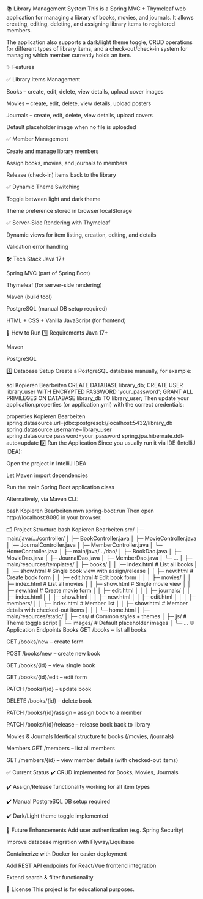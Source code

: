 📚 Library Management System
This is a Spring MVC + Thymeleaf web application for managing a library of books, movies, and journals.
It allows creating, editing, deleting, and assigning library items to registered members.

The application also supports a dark/light theme toggle, CRUD operations for different types of library items, and a check-out/check-in system for managing which member currently holds an item.

✨ Features

✅ Library Items Management

Books – create, edit, delete, view details, upload cover images

Movies – create, edit, delete, view details, upload posters

Journals – create, edit, delete, view details, upload covers

Default placeholder image when no file is uploaded

✅ Member Management

Create and manage library members

Assign books, movies, and journals to members

Release (check-in) items back to the library

✅ Dynamic Theme Switching

Toggle between light and dark theme

Theme preference stored in browser localStorage

✅ Server-Side Rendering with Thymeleaf

Dynamic views for item listing, creation, editing, and details

Validation error handling

🛠️ Tech Stack
Java 17+

Spring MVC (part of Spring Boot)

Thymeleaf (for server-side rendering)

Maven (build tool)

PostgreSQL (manual DB setup required)

HTML + CSS + Vanilla JavaScript (for frontend)

🚀 How to Run
1️⃣ Requirements
Java 17+

Maven

PostgreSQL

2️⃣ Database Setup
Create a PostgreSQL database manually, for example:

sql
Kopieren
Bearbeiten
CREATE DATABASE library_db;
CREATE USER library_user WITH ENCRYPTED PASSWORD 'your_password';
GRANT ALL PRIVILEGES ON DATABASE library_db TO library_user;
Then update your application.properties (or application.yml) with the correct credentials:

properties
Kopieren
Bearbeiten
spring.datasource.url=jdbc:postgresql://localhost:5432/library_db
spring.datasource.username=library_user
spring.datasource.password=your_password
spring.jpa.hibernate.ddl-auto=update
3️⃣ Run the Application
Since you usually run it via IDE (IntelliJ IDEA):

Open the project in IntelliJ IDEA

Let Maven import dependencies

Run the main Spring Boot application class

Alternatively, via Maven CLI:

bash
Kopieren
Bearbeiten
mvn spring-boot:run
Then open http://localhost:8080 in your browser.

🗂️ Project Structure
bash
Kopieren
Bearbeiten
src/
 ├─ main/java/.../controller/
 │   ├─ BookController.java
 │   ├─ MovieController.java
 │   ├─ JournalController.java
 │   ├─ MemberController.java
 │   └─ HomeController.java
 │
 ├─ main/java/.../dao/
 │   ├─ BookDao.java
 │   ├─ MovieDao.java
 │   ├─ JournalDao.java
 │   ├─ MemberDao.java
 │   └─ ...
 │
 ├─ main/resources/templates/
 │   ├─ books/
 │   │   ├─ index.html      # List all books
 │   │   ├─ show.html       # Single book view with assign/release
 │   │   ├─ new.html        # Create book form
 │   │   ├─ edit.html       # Edit book form
 │   │
 │   ├─ movies/
 │   │   ├─ index.html      # List all movies
 │   │   ├─ show.html       # Single movie view
 │   │   ├─ new.html        # Create movie form
 │   │   ├─ edit.html
 │   │
 │   ├─ journals/
 │   │   ├─ index.html
 │   │   ├─ show.html
 │   │   ├─ new.html
 │   │   ├─ edit.html
 │   │
 │   ├─ members/
 │   │   ├─ index.html      # Member list
 │   │   ├─ show.html       # Member details with checked-out items
 │   │
 │   └─ home.html
 │
 ├─ main/resources/static/
 │   ├─ css/               # Common styles + themes
 │   ├─ js/                # Theme toggle script
 │   └─ images/            # Default placeholder images
 │
 └─ ...
🌐 Application Endpoints
Books
GET /books – list all books

GET /books/new – create form

POST /books/new – create new book

GET /books/{id} – view single book

GET /books/{id}/edit – edit form

PATCH /books/{id} – update book

DELETE /books/{id} – delete book

PATCH /books/{id}/assign – assign book to a member

PATCH /books/{id}/release – release book back to library

Movies & Journals
Identical structure to books (/movies, /journals)

Members
GET /members – list all members

GET /members/{id} – view member details (with checked-out items)

✅ Current Status
✔️ CRUD implemented for Books, Movies, Journals

✔️ Assign/Release functionality working for all item types

✔️ Manual PostgreSQL DB setup required

✔️ Dark/Light theme toggle implemented

🚧 Future Enhancements
 Add user authentication (e.g. Spring Security)

 Improve database migration with Flyway/Liquibase

 Containerize with Docker for easier deployment

 Add REST API endpoints for React/Vue frontend integration

 Extend search & filter functionality

📜 License
This project is for educational purposes.
